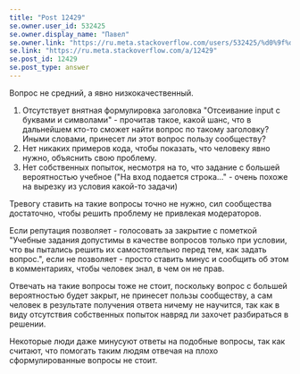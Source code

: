 ```yaml
---
title: "Post 12429"
se.owner.user_id: 532425
se.owner.display_name: "Павел"
se.owner.link: "https://ru.meta.stackoverflow.com/users/532425/%d0%9f%d0%b0%d0%b2%d0%b5%d0%bb"
se.link: "https://ru.meta.stackoverflow.com/a/12429"
se.post_id: 12429
se.post_type: answer
---
```

<p>Вопрос не средний, а явно низкокачественный.</p>
<ol>
<li>Отсутствует внятная формулировка заголовка &quot;Отсеивание input с буквами и символами&quot; - прочитав такое, какой шанс, что в дальнейшем кто-то сможет найти вопрос по такому заголовку? Иными словами, принесет ли этот вопрос пользу сообществу?</li>
<li>Нет никаких примеров кода, чтобы показать, что человеку явно нужно, объяснить свою проблему.</li>
<li>Нет собственных попыток, несмотря на то, что задание с большей вероятностью учебное (&quot;На вход подается строка...&quot; - очень похоже на вырезку из условия какой-то задачи)</li>
</ol>
<p>Тревогу ставить на такие вопросы точно не нужно, сил сообщества достаточно, чтобы решить проблему не привлекая модераторов.</p>
<p>Если репутация позволяет - голосовать за закрытие с пометкой &quot;Учебные задания допустимы в качестве вопросов только при условии, что вы пытались решить их самостоятельно перед тем, как задать вопрос.&quot;, если не позволяет - просто ставить минус и сообщить об этом в комментариях, чтобы человек знал, в чем он не прав.</p>
<p>Отвечать на такие вопросы тоже не стоит, поскольку вопрос с большей вероятностью будет закрыт, не принесет пользы сообществу, а сам человек в результате получения ответа ничему не научится, так как в виду отсутствия собственных попыток навряд ли захочет разбираться в решении.</p>
<p>Некоторые люди даже минусуют ответы на подобные вопросы, так как считают, что помогать таким людям отвечая на плохо сформулированные вопросы не стоит.</p>
